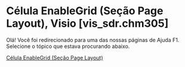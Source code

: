 
# Célula EnableGrid (Seção Page Layout), Visio [vis_sdr.chm305]

Olá! Você foi redirecionado para uma das nossas páginas de Ajuda F1. Selecione o tópico que estava procurando abaixo.

[Célula EnableGrid (Seção Page Layout)](http://msdn.microsoft.com/library/bfea4ef4-1b30-eb22-215d-3b9b73098da9%28Office.15%29.aspx)
